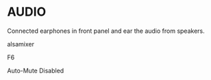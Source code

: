 # AUDIO
Connected earphones in front panel and ear the audio from speakers.

alsamixer

F6

Auto-Mute
Disabled
